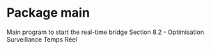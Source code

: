 # Package main

Main program to start the real-time bridge
Section 8.2 - Optimisation Surveillance Temps Réel


